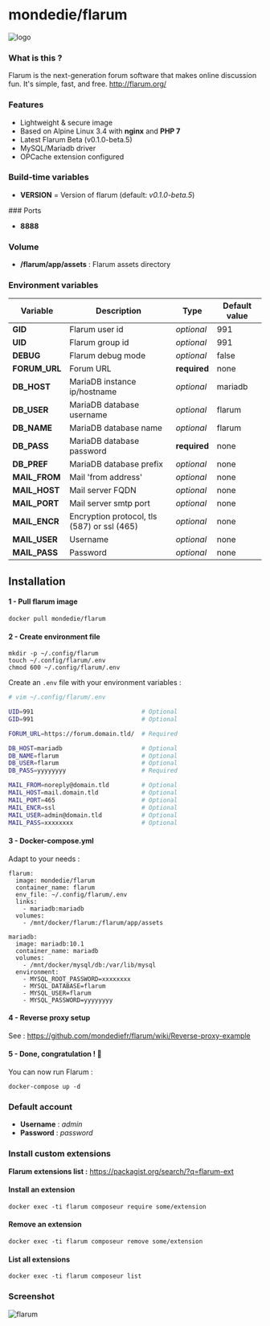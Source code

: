# mondedie/flarum

![logo](https://i.imgur.com/Bjrtbsc.png "logo")

### What is this ?

Flarum is the next-generation forum software that makes online discussion fun. It's simple, fast, and free. http://flarum.org/

### Features

- Lightweight & secure image
- Based on Alpine Linux 3.4 with **nginx** and **PHP 7**
- Latest Flarum Beta (v0.1.0-beta.5)
- MySQL/Mariadb driver
- OPCache extension configured

### Build-time variables

- **VERSION** = Version of flarum (default: *v0.1.0-beta.5*)

### Ports

- **8888**

### Volume

- **/flarum/app/assets** : Flarum assets directory

### Environment variables

| Variable | Description | Type | Default value |
| -------- | ----------- | ---- | ------------- |
| **GID** | Flarum user id | *optional* | 991
| **UID** | Flarum group id | *optional* | 991
| **DEBUG** | Flarum debug mode | *optional* | false
| **FORUM_URL** | Forum URL | **required** | none
| **DB_HOST** | MariaDB instance ip/hostname | *optional* | mariadb
| **DB_USER** | MariaDB database username | *optional* | flarum
| **DB_NAME** | MariaDB database name | *optional* | flarum
| **DB_PASS** | MariaDB database password | **required** | none
| **DB_PREF** | MariaDB database prefix | *optional* | none
| **MAIL_FROM** | Mail 'from address' | *optional* | none
| **MAIL_HOST** | Mail server FQDN | *optional* | none
| **MAIL_PORT** | Mail server smtp port | *optional* | none
| **MAIL_ENCR** | Encryption protocol, tls (587) or ssl (465) | *optional* | none
| **MAIL_USER** | Username | *optional* | none
| **MAIL_PASS** | Password | *optional* | none

## Installation

#### 1 - Pull flarum image

```
docker pull mondedie/flarum
```

#### 2 - Create environment file

```
mkdir -p ~/.config/flarum
touch ~/.config/flarum/.env
chmod 600 ~/.config/flarum/.env
```

Create an `.env` file with your environment variables :

```bash
# vim ~/.config/flarum/.env

UID=991                              # Optional
GID=991                              # Optional

FORUM_URL=https://forum.domain.tld/  # Required

DB_HOST=mariadb                      # Optional
DB_NAME=flarum                       # Optional
DB_USER=flarum                       # Optional
DB_PASS=yyyyyyyy                     # Required

MAIL_FROM=noreply@domain.tld         # Optional
MAIL_HOST=mail.domain.tld            # Optional
MAIL_PORT=465                        # Optional
MAIL_ENCR=ssl                        # Optional
MAIL_USER=admin@domain.tld           # Optional
MAIL_PASS=xxxxxxxx                   # Optional
```

#### 3 - Docker-compose.yml

Adapt to your needs :

```
flarum:
  image: mondedie/flarum
  container_name: flarum
  env_file: ~/.config/flarum/.env
  links:
    - mariadb:mariadb
  volumes:
    - /mnt/docker/flarum:/flarum/app/assets

mariadb:
  image: mariadb:10.1
  container_name: mariadb
  volumes:
    - /mnt/docker/mysql/db:/var/lib/mysql
  environment:
    - MYSQL_ROOT_PASSWORD=xxxxxxxx
    - MYSQL_DATABASE=flarum
    - MYSQL_USER=flarum
    - MYSQL_PASSWORD=yyyyyyyy
```

#### 4 - Reverse proxy setup

See : https://github.com/mondediefr/flarum/wiki/Reverse-proxy-example

#### 5 - Done, congratulation ! :tada:

You can now run Flarum :

```
docker-compose up -d
```

### Default account

* **Username** : *admin*
* **Password** : *password*

### Install custom extensions

**Flarum extensions list :** https://packagist.org/search/?q=flarum-ext

#### Install an extension

```
docker exec -ti flarum composeur require some/extension
```

#### Remove an extension

```
docker exec -ti flarum composeur remove some/extension
```

#### List all extensions

```
docker exec -ti flarum composeur list
```

### Screenshot

![flarum](https://i.imgur.com/teqg3od.pngP)
